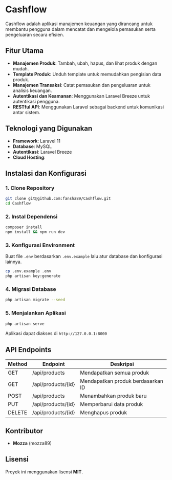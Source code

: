 # Cashflow

Cashflow adalah aplikasi manajemen keuangan yang dirancang untuk membantu pengguna dalam mencatat dan mengelola pemasukan serta pengeluaran secara efisien.

## Fitur Utama
- **Manajemen Produk**: Tambah, ubah, hapus, dan lihat produk dengan mudah.
- **Template Produk**: Unduh template untuk memudahkan pengisian data produk.
- **Manajemen Transaksi**: Catat pemasukan dan pengeluaran untuk analisis keuangan.
- **Autentikasi dan Keamanan**: Menggunakan Laravel Breeze untuk autentikasi pengguna.
- **RESTful API**: Menggunakan Laravel sebagai backend untuk komunikasi antar sistem.

## Teknologi yang Digunakan
- **Framework**: Laravel 11
- **Database**: MySQL
- **Autentikasi**: Laravel Breeze
- **Cloud Hosting**: 

## Instalasi dan Konfigurasi
### 1. Clone Repository
```sh
git clone git@github.com:fansha89/Cashflow.git
cd Cashflow
```

### 2. Instal Dependensi
```sh
composer install
npm install && npm run dev
```

### 3. Konfigurasi Environment
Buat file `.env` berdasarkan `.env.example` lalu atur database dan konfigurasi lainnya.
```sh
cp .env.example .env
php artisan key:generate
```

### 4. Migrasi Database
```sh
php artisan migrate --seed
```

### 5. Menjalankan Aplikasi
```sh
php artisan serve
```
Aplikasi dapat diakses di `http://127.0.0.1:8000`

## API Endpoints
| Method | Endpoint | Deskripsi |
|--------|----------|------------|
| GET | /api/products | Mendapatkan semua produk |
| GET | /api/products/{id} | Mendapatkan produk berdasarkan ID |
| POST | /api/products | Menambahkan produk baru |
| PUT | /api/products/{id} | Memperbarui data produk |
| DELETE | /api/products/{id} | Menghapus produk |

## Kontributor
- **Mozza** (mozza89)

## Lisensi
Proyek ini menggunakan lisensi **MIT**.

